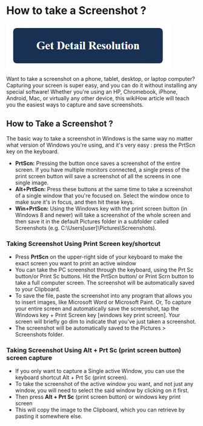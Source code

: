 # How to take a Screenshot ?

[![How to take a Screenshot](blue.png)](https://icncomputer.com/how-to-take-a-screenshot/)

Want to take a screenshot on a phone, tablet, desktop, or laptop computer? Capturing your screen is super easy, and you can do it without installing any special software! Whether you're using an HP, Chromebook, iPhone, Android, Mac, or virtually any other device, this wikiHow article will teach you the easiest ways to capture and save screenshots.

## How to Take a Screenshot ? 

The basic way to take a screenshot in Windows is the same way no matter what version of Windows you're using, and it's very easy : press the PrtScn key on the keyboard.

* **PrtScn:** Pressing the button once saves a screenshot of the entire screen. If you have multiple monitors connected, a single press of the print screen button will save a screenshot of all the screens in one single image.
* **Alt+PrtScn:** Press these buttons at the same time to take a screenshot of a single window that you're focused on. Select the window once to make sure it's in focus, and then hit these keys.
* **Win+PrtScn:** Using the Windows key with the print screen button (in Windows 8 and newer) will take a screenshot of the whole screen and then save it in the default Pictures folder in a subfolder called Screenshots (e.g. C:\Users\[user]\Pictures\Screenshots).

### Taking Screenshot Using Print Screen key/shortcut

* Press **PrtScn** on the upper-right side of your keyboard to  make the exact screen you want to print an active window
* You can take the PC screenshot through the keyboard, using the Prt Sc button/or Print Sc buttons. Hit the PrtScn button/ or Print Scrn button to take a full computer screen. The screenshot will be automatically saved to your Clipboard.
* To save the file, paste the screenshot into any program that allows you to insert images, like Microsoft Word or Microsoft Paint.
Or, To capture your entire screen and automatically save the screenshot, tap the Windows key + Print Screen key [windows key print screen]. Your screen will briefly go dim to indicate that you've just taken a screenshot.
* The screenshot will be automatically saved to the Pictures > Screenshots folder.

### Taking Screenshot Using Alt + Prt Sc (print screen button) screen capture 

* If you only want to capture a Single active Window, you can use the keyboard shortcut Alt + Prt Sc (print screen).
* To take the screenshot of the active window you want, and not just any window, you will need to select the said window by clicking on it first.
* Then press **Alt + Prt Sc** (print screen button) or windows key print screen
* This will copy the image to the Clipboard, which you can retrieve by pasting it somewhere else.
